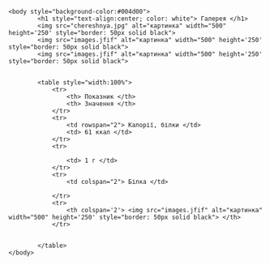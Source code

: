 <!DOCTYPE html>
<html>
	<head>
    <meta charset="UTF-8">
		<title>Черешня3.0</title>	
		<style>
		table, td, th {
		border: 1px solid black;
		border-collapse: collapse;
		padding:20px;
}
		</style>
	</head>

	<body style="background-color:#004d00">
			<h1 style="text-align:center; color: white"> Галерея </h1>
			<img src="chereshnya.jpg" alt="картинка" width="500" height='250' style="border: 50px solid black">
			<img src="images.jfif" alt="картинка" width="500" height='250' style="border: 50px solid black">
			<img src="images.jfif" alt="картинка" width="500" height='250' style="border: 50px solid black">
			
			
			<table style="width:100%">
				<tr> 
					<th> Показник </th> 
					<th> Значення </th> 
				</tr>
				<tr> 
					<td rowspan="2"> Калорії, білки </td> 
					<td> 61 ккал </td> 
				</tr>
				<tr> 
					
					<td> 1 г </td> 
				</tr>
				<tr> 
					<td colspan="2"> Білка </td> 
					
				</tr>
				<tr>
					<th colspan='2'> <img src="images.jfif" alt="картинка" width="500" height='250' style="border: 50px solid black"> </th>
				</tr>
				
				
			</table>
	</body>
</html>
